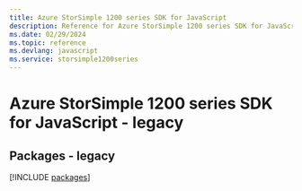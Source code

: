 ```yaml
---
title: Azure StorSimple 1200 series SDK for JavaScript
description: Reference for Azure StorSimple 1200 series SDK for JavaScript
ms.date: 02/29/2024
ms.topic: reference
ms.devlang: javascript
ms.service: storsimple1200series
---
```

# Azure StorSimple 1200 series SDK for JavaScript - legacy
## Packages - legacy
[!INCLUDE [packages](storsimple-1200-series-index.md)]